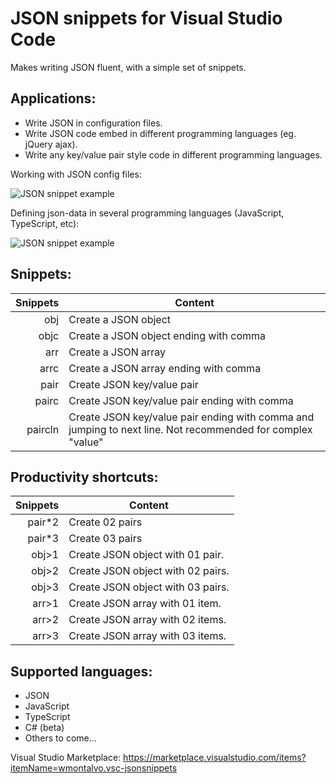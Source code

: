 # JSON snippets for Visual Studio Code
Makes writing JSON fluent, with a simple set of snippets.

## Applications:

* Write JSON in configuration files.
* Write JSON code embed in different programming languages (eg. jQuery ajax).
* Write any key/value pair style code in different programming languages.

Working with JSON config files:

![JSON snippet example](https://raw.githubusercontent.com/wilsonmontalvo/vsc-jsonsnippets/master/images/json-snippet-demo.gif)

Defining json-data in several programming languages (JavaScript, TypeScript, etc):

![JSON snippet example](https://raw.githubusercontent.com/wilsonmontalvo/vsc-jsonsnippets/master/images/json-snippet-js.gif)

## Snippets:

| Snippets | Content |
| -------: | --------|
| obj | Create a JSON object |
| objc | Create a JSON object ending with comma |
| arr | Create a JSON array |
| arrc | Create a JSON array ending with comma |
| pair | Create JSON key/value pair |
| pairc | Create JSON key/value pair ending with comma |
| paircln | Create JSON key/value pair ending with comma and jumping to next line. Not recommended for complex "value" |

## Productivity shortcuts:

| Snippets | Content |
| -------: | --------|
| pair*2 | Create 02 pairs |
| pair*3 | Create 03 pairs |
| obj>1 | Create JSON object with 01 pair. |
| obj>2 | Create JSON object with 02 pairs. |
| obj>3 | Create JSON object with 03 pairs. |
| arr>1 | Create JSON array with 01 item. |
| arr>2 | Create JSON array with 02 items. |
| arr>3 | Create JSON array with 03 items. |

## Supported languages:

* JSON
* JavaScript
* TypeScript
* C# (beta)
* Others to come...

Visual Studio Marketplace: 
https://marketplace.visualstudio.com/items?itemName=wmontalvo.vsc-jsonsnippets